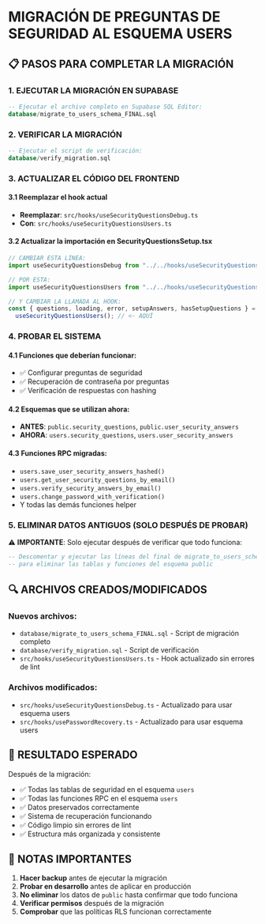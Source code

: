 # MIGRACIÓN DE PREGUNTAS DE SEGURIDAD AL ESQUEMA USERS

## 📋 PASOS PARA COMPLETAR LA MIGRACIÓN

### 1. EJECUTAR LA MIGRACIÓN EN SUPABASE

```sql
-- Ejecutar el archivo completo en Supabase SQL Editor:
database/migrate_to_users_schema_FINAL.sql
```

### 2. VERIFICAR LA MIGRACIÓN

```sql
-- Ejecutar el script de verificación:
database/verify_migration.sql
```

### 3. ACTUALIZAR EL CÓDIGO DEL FRONTEND

#### 3.1 Reemplazar el hook actual

- **Reemplazar**: `src/hooks/useSecurityQuestionsDebug.ts`
- **Con**: `src/hooks/useSecurityQuestionsUsers.ts`

#### 3.2 Actualizar la importación en SecurityQuestionsSetup.tsx

```typescript
// CAMBIAR ESTA LÍNEA:
import useSecurityQuestionsDebug from "../../hooks/useSecurityQuestionsDebug";

// POR ESTA:
import useSecurityQuestionsUsers from "../../hooks/useSecurityQuestionsUsers";

// Y CAMBIAR LA LLAMADA AL HOOK:
const { questions, loading, error, setupAnswers, hasSetupQuestions } =
  useSecurityQuestionsUsers(); // <- AQUÍ
```

### 4. PROBAR EL SISTEMA

#### 4.1 Funciones que deberían funcionar:

- ✅ Configurar preguntas de seguridad
- ✅ Recuperación de contraseña por preguntas
- ✅ Verificación de respuestas con hashing

#### 4.2 Esquemas que se utilizan ahora:

- **ANTES**: `public.security_questions`, `public.user_security_answers`
- **AHORA**: `users.security_questions`, `users.user_security_answers`

#### 4.3 Funciones RPC migradas:

- `users.save_user_security_answers_hashed()`
- `users.get_user_security_questions_by_email()`
- `users.verify_security_answers_by_email()`
- `users.change_password_with_verification()`
- Y todas las demás funciones helper

### 5. ELIMINAR DATOS ANTIGUOS (SOLO DESPUÉS DE PROBAR)

⚠️ **IMPORTANTE**: Solo ejecutar después de verificar que todo funciona:

```sql
-- Descomentar y ejecutar las líneas del final de migrate_to_users_schema_FINAL.sql
-- para eliminar las tablas y funciones del esquema public
```

## 🔍 ARCHIVOS CREADOS/MODIFICADOS

### Nuevos archivos:

- `database/migrate_to_users_schema_FINAL.sql` - Script de migración completo
- `database/verify_migration.sql` - Script de verificación
- `src/hooks/useSecurityQuestionsUsers.ts` - Hook actualizado sin errores de lint

### Archivos modificados:

- `src/hooks/useSecurityQuestionsDebug.ts` - Actualizado para usar esquema users
- `src/hooks/usePasswordRecovery.ts` - Actualizado para usar esquema users

## 🎯 RESULTADO ESPERADO

Después de la migración:

- ✅ Todas las tablas de seguridad en el esquema `users`
- ✅ Todas las funciones RPC en el esquema `users`
- ✅ Datos preservados correctamente
- ✅ Sistema de recuperación funcionando
- ✅ Código limpio sin errores de lint
- ✅ Estructura más organizada y consistente

## 🚨 NOTAS IMPORTANTES

1. **Hacer backup** antes de ejecutar la migración
2. **Probar en desarrollo** antes de aplicar en producción
3. **No eliminar** los datos de `public` hasta confirmar que todo funciona
4. **Verificar permisos** después de la migración
5. **Comprobar** que las políticas RLS funcionan correctamente
